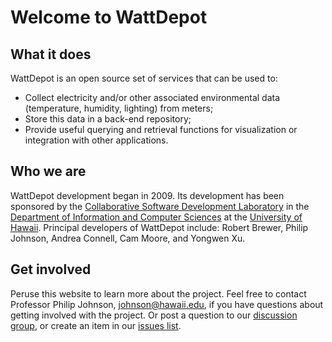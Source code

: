 # Welcome to WattDepot

## What it does

WattDepot is an open source set of services that can be used to:
* Collect electricity and/or other associated environmental data (temperature, humidity, lighting) from meters;
* Store this data in a back-end repository;
* Provide useful querying and retrieval functions for visualization or integration with other applications.

## Who we are

WattDepot development began in 2009.  Its development has been sponsored by the [Collaborative Software Development Laboratory](http://csdl.ics.hawaii.edu) in the [Department of Information and Computer Sciences](http://www.ics.hawaii.edu) at the [University of Hawaii](http://www.hawaii.edu).  Principal developers of WattDepot include: Robert Brewer, Philip Johnson, Andrea Connell, Cam Moore, and Yongwen Xu. 

## Get involved

Peruse this website to learn more about the project.  Feel free to contact Professor Philip Johnson, johnson@hawaii.edu, if you have questions about getting involved with the project. Or post a question to our [discussion group](https://groups.google.com/forum/#!forum/wattdepot-users), or create an item in our [issues list](https://github.com/wattdepot/wattdepot/issues/milestones). 



